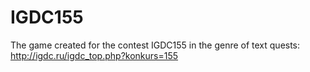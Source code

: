 # IGDC155
The game created for the contest IGDC155 in the genre of text quests: http://igdc.ru/igdc_top.php?konkurs=155
